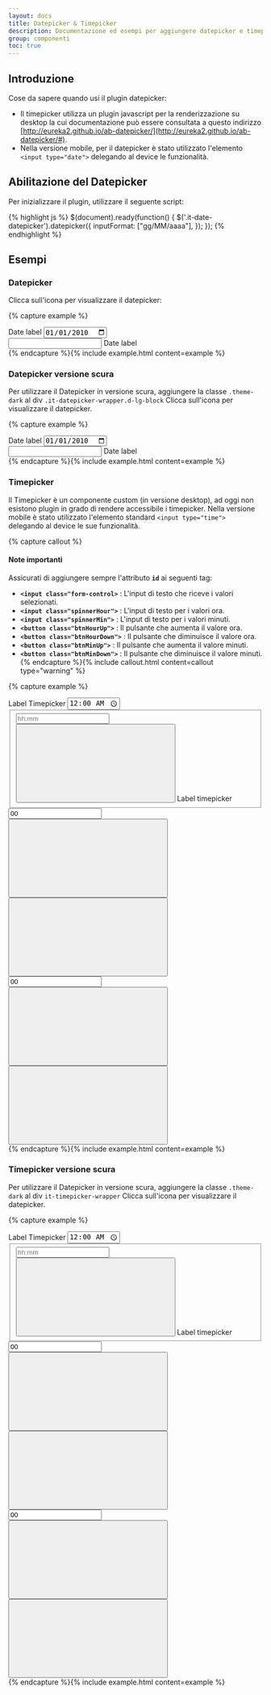 ```yaml
---
layout: docs
title: Datepicker & Timepicker
description: Documentazione ed esempi per aggiungere datepicker e timepicker con CSS e JavaScript.
group: componenti
toc: true
---
```


## Introduzione
Cose da sapere quando usi il plugin datepicker:

- Il timepicker utilizza un plugin javascript per la renderizzazione su desktop la cui documentazione può essere consultata a questo indirizzo [http://eureka2.github.io/ab-datepicker/](http://eureka2.github.io/ab-datepicker/#).
- Nella versione mobile, per il datepicker è stato utilizzato l'elemento `<input type="date">` delegando al device le funzionalità.

## Abilitazione del Datepicker

Per inizializzare il plugin, utilizzare il seguente script:

{% highlight js %}
$(document).ready(function() {
    $('.it-date-datepicker').datepicker({
      inputFormat: ["gg/MM/aaaa"],
    });
});
{% endhighlight %}

## Esempi

### Datepicker
Clicca sull'icona per visualizzare il datepicker:

{% capture example %}
<div class="it-datepicker-wrapper d-lg-none">
  <label class="pickerlabel" for="datem">Date label</label>
  <input class="form-control datepicker" id="datem" type="date" placeholder="" value="2010-01-01">
</div>
<div class="it-datepicker-wrapper d-none d-lg-block">
  <div class="form-group">
    <input class="form-control it-date-datepicker" id="date1" type="text" placeholder="" title="format : ">
    <label for="date1">Date label</label>
  </div>
</div>
{% endcapture %}{% include example.html content=example %}

### Datepicker versione scura
Per utilizzare il Datepicker in versione scura, aggiungere la classe `.theme-dark` al div `.it-datepicker-wrapper.d-lg-block`
Clicca sull'icona per visualizzare il datepicker.

{% capture example %}
<div class="it-datepicker-wrapper d-lg-none">
  <label class="pickerlabel" for="date2m">Date label</label>
  <input class="form-control datepicker" id="date2m" type="date" placeholder="" value="2010-01-01">
</div>
<div class="it-datepicker-wrapper d-none d-lg-block theme-dark">
  <div class="form-group">
    <input class="form-control it-date-datepicker" id="date2" type="text" placeholder="" title="format : ">
    <label for="date2">Date label</label>
  </div>
</div>
{% endcapture %}{% include example.html content=example %}

### Timepicker
Il Timepicker è un componente custom (in versione desktop), ad oggi non esistono plugin in grado di rendere accessibile i timepicker.
Nella versione mobile è stato utilizzato l'elemento standard `<input type="time">` delegando al device le sue funzionalità.

{% capture callout %}
#### Note importanti

Assicurati di aggiungere sempre l'attributo **`id`** ai seguenti tag:
 - **`<input class="form-control>`** : L'input di testo che riceve i valori selezionati.
 - **`<input class="spinnerHour">`** : L'input di testo per i valori ora.
 - **`<input class="spinnerMin">`** : L'input di testo per i valori minuti.
 - **`<button class="btnHourUp">`** : Il pulsante che aumenta il valore ora.
 - **`<button class="btnHourDown">`** : Il pulsante che diminuisce il valore ora.
 - **`<button class="btnMinUp">`** : Il pulsante che aumenta il valore minuti.
 - **`<button class="btnMinDown">`** : Il pulsante che diminuisce il valore minuti.
{% endcapture %}{% include callout.html content=callout type="warning" %}

{% capture example %}
<div class="it-timepicker-wrapper">
  <label class="d-lg-none pickerlabel" for="appt">Label Timepicker</label>
  <input class="form-control d-lg-none" type="time" id="appt" name="appt" min="0:00" max="24:00" value="00:00">
  <section class="time-spinner d-none d-lg-block">
    <div class="error_container" role="alert" aria-atomic="true"></div>
    <fieldset>
      <div>
        <div class="calendar-input-container">
          <div class="form-group">
            <input class="form-control txtTime" id="txtTime" type="text" placeholder="hh:mm">
            <button class="btn-time" id="btnTime" aria-label="Time picker - Scadenza">
              <svg class="icon">
                <use xlink:href="/dist/svg/sprite.svg#it-code-circle"></use>
              </svg>
            </button>
            <label for="txtTime">Label timepicker</label>
          </div>
        </div>
      </div>
    </fieldset>
    <div class="spinner-control" aria-hidden="true" role="region" aria-label="Due Date Time" tabindex="-1">
      <div class="spinner-hour spinner">
        <input class="spinnerHour form-control" id="spinnerh" aria-label="hour" type="number" value="00" role="spinbutton" maxlength="2" aria-valuenow="00" aria-valuemax="23" aria-valuemin="0" bb-skip="3">
        <div class="button-wrapper">
          <button class="button-hour btnHourUp" id="iduph" aria-label="Increase Hour">
            <svg class="icon fa-angle-up">
              <use xlink:href="/dist/svg/sprite.svg#it-collapse"></use>
            </svg>
          </button>
          <button class="button-hour btnHourDown" id="iddownh" aria-label="Decrease Hour">
            <svg class="icon">
              <use xlink:href="/dist/svg/sprite.svg#it-expand"></use>
            </svg>
          </button>
        </div>
      </div>
      <div class="spinner-min spinner">
        <input class="spinnerMin form-control" id="spinnerm" aria-label="minute" type="number" value="00" role="spinbutton" aria-valuenow="00" maxlength="2" aria-valuemax="59" aria-valuemin="00" bb-skip="10">
        <div class="button-wrapper">
          <button class="btnMinUp button-minute" id="idupm" aria-label="Increase Minute">
            <svg class="icon fa-angle-up">
              <use xlink:href="/dist/svg/sprite.svg#it-collapse"></use>
            </svg>
          </button>
          <button class="btnMinDown button-minute" id="iddownm" aria-label="Decrease Minute">
            <svg class="icon">
              <use xlink:href="/dist/svg/sprite.svg#it-expand"></use>
            </svg>
          </button>
        </div>
      </div>
    </div>
  </section>
</div>
{% endcapture %}{% include example.html content=example %}

### Timepicker versione scura
Per utilizzare il Datepicker in versione scura, aggiungere la classe `.theme-dark` al div `it-timepicker-wrapper`
Clicca sull'icona per visualizzare il datepicker.

{% capture example %}
<div class="it-timepicker-wrapper theme-dark">
  <label class="d-lg-none pickerlabel" for="appt">Label Timepicker</label>
  <input class="form-control d-lg-none" type="time" id="appt" name="appt" min="0:00" max="24:00" value="00:00">
  <section class="time-spinner d-none d-lg-block">
    <div class="error_container" role="alert" aria-atomic="true"></div>
    <fieldset>
      <div>
        <div class="calendar-input-container">
          <div class="form-group">
            <input class="form-control txtTime" id="txtTime" type="text" placeholder="hh:mm">
            <button class="btn-time" id="btnTime" aria-label="Time picker - Scadenza">
              <svg class="icon">
                <use xlink:href="/dist/svg/sprite.svg#it-code-circle"></use>
              </svg>
            </button>
            <label for="txtTime">Label timepicker</label>
          </div>
        </div>
      </div>
    </fieldset>
    <div class="spinner-control" aria-hidden="true" role="region" aria-label="Due Date Time" tabindex="-1">
      <div class="spinner-hour spinner">
        <input class="spinnerHour form-control" id="spinnerh2" aria-label="hour" type="number" value="00" role="spinbutton" maxlength="2" aria-valuenow="00" aria-valuemax="23" aria-valuemin="00" bb-skip="3">
        <div class="button-wrapper">
          <button class="button-hour btnHourUp" id="iduph2" aria-label="Increase Hour">
            <svg class="icon fa-angle-up">
              <use xlink:href="/dist/svg/sprite.svg#it-collapse"></use>
            </svg>
          </button>
          <button class="button-hour btnHourDown" id="iddownh2" aria-label="Decrease Hour">
            <svg class="icon">
              <use xlink:href="/dist/svg/sprite.svg#it-expand"></use>
            </svg>
          </button>
        </div>
      </div>
      <div class="spinner-min spinner">
        <input class="spinnerMin form-control" id="spinnerm2" aria-label="minute" type="number" value="00" role="spinbutton" aria-valuenow="00" maxlength="2" aria-valuemax="59" aria-valuemin="00" bb-skip="10">
        <div class="button-wrapper">
          <button class="btnMinUp button-minute" id="idupm2" aria-label="Increase Minute">
            <svg class="icon fa-angle-up">
              <use xlink:href="/dist/svg/sprite.svg#it-collapse"></use>
            </svg>
          </button>
          <button class="btnMinDown button-minute" id="iddownm2" aria-label="Decrease Minute">
            <svg class="icon">
              <use xlink:href="/dist/svg/sprite.svg#it-expand"></use>
            </svg>
          </button>
        </div>
      </div>
    </div>
  </section>
</div>
{% endcapture %}{% include example.html content=example %}


<script>
  document.addEventListener("DOMContentLoaded", function() {
    $('.it-date-datepicker').datepicker({
      inputFormat: ["gg/MM/aaaa"],
    });
  })
</script>

